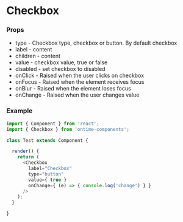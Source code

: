 <h1>Checkbox</h1>

<h3>Props</h3>

* type - Checkbox type, checkbox or button. By default checkbox
* label - content
* children - content
* value - checkbox value, true or false
* disabled - set checkbox to disabled
* onClick - Raised when the user clicks on checkbox
* onFocus - Raised when the element receives focus
* onBlur - Raised when the element loses focus
* onChange - Raised when the user changes value

<h3>Example</h3>

```javascript
import { Component } from 'react';
import { Checkbox } from 'ontime-components';

class Test extends Component {

  render() {
    return (
      <Checkbox
        label="Checkbox"
        type="button"
        value={ true }
        onChange={ (e) => { console.log('change') } }
      />
    );
  }

}
```
